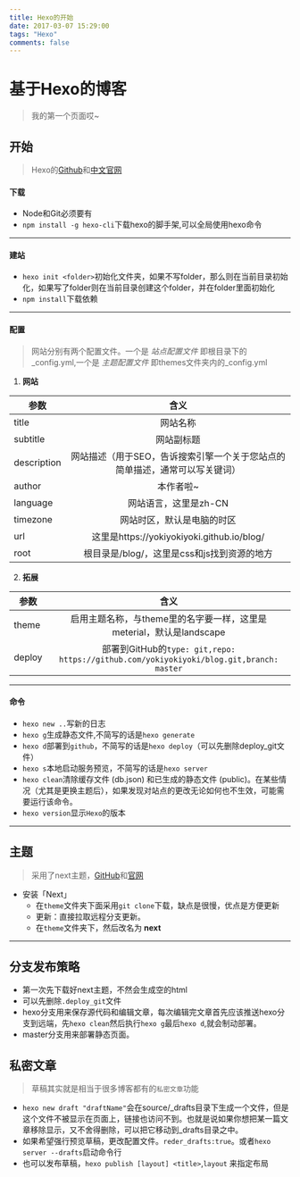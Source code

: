 ```yaml
---
title: Hexo的开始
date: 2017-03-07 15:29:00
tags: "Hexo"
comments: false
---
```


# 基于Hexo的博客
> 我的第一个页面哎~


## 开始
>Hexo的[Github](https://github.com/hexojs)和[中文官网](https://hexo.io/zh-cn/)

#### 下载
- Node和Git必须要有
- `npm install -g hexo-cli`下载hexo的脚手架,可以全局使用hexo命令

---

#### 建站

- `hexo init <folder>`初始化文件夹，如果不写folder，那么则在当前目录初始化，如果写了folder则在当前目录创建这个folder，并在folder里面初始化
- `npm install`下载依赖

---

#### 配置
> 网站分别有两个配置文件。一个是 _站点配置文件_ 即根目录下的_config.yml,一个是 _主题配置文件_ 即themes文件夹内的_config.yml


1. __网站__

| 参数 | 含义 |
| ---- | :--: |
| title | 网站名称 |
| subtitle | 网站副标题 |
| description | 网站描述（用于SEO，告诉搜索引擎一个关于您站点的简单描述，通常可以写关键词） |
| author | 本作者啦~ |
| language | 网站语言，这里是zh-CN |
| timezone | 网站时区，默认是电脑的时区 |
| url | 这里是https://yokiyokiyoki.github.io/blog/ |
| root | 根目录是/blog/，这里是css和js找到资源的地方 |

2. __拓展__

| 参数 | 含义 |
| ---- | :--: |
| theme | 启用主题名称，与theme里的名字要一样，这里是meterial，默认是landscape |
| deploy | 部署到GitHub的`type: git,repo: https://github.com/yokiyokiyoki/blog.git,branch: master` |

---

#### 命令
- `hexo new ..`写新的日志
- `hexo g`生成静态文件,不简写的话是`hexo generate`
- `hexo d`部署到`github`，不简写的话是`hexo deploy`（可以先删除deploy_git文件）
- `hexo s`本地启动服务预览，不简写的话是`hexo server`
- `hexo clean`清除缓存文件 (db.json) 和已生成的静态文件 (public)。在某些情况（尤其是更换主题后），如果发现对站点的更改无论如何也不生效，可能需要运行该命令。
- `hexo version`显示`Hexo`的版本
---

## 主题
>采用了next主题，[GitHub](https://github.com/iissnan/hexo-theme-next)和[官网](http://theme-next.iissnan.com/)

-  安装「Next」
    - 在`theme`文件夹下面采用`git clone`下载，缺点是很慢，优点是方便更新
    - 更新：直接拉取远程分支更新。
    - 在`theme`文件夹下，然后改名为 __next__

---

## 分支发布策略
- 第一次先下载好next主题，不然会生成空的html
- 可以先删除`.deploy_git`文件
- hexo分支用来保存源代码和编辑文章，每次编辑完文章首先应该推送hexo分支到远端，先`hexo clean`然后执行`hexo g`最后`hexo d`,就会制动部署。
- master分支用来部署静态页面。

## 私密文章
> 草稿其实就是相当于很多博客都有的`私密文章`功能

- `hexo new draft "draftName"`会在source/_drafts目录下生成一个文件，但是这个文件不被显示在页面上，链接也访问不到。也就是说如果你想把某一篇文章移除显示，又不舍得删除，可以把它移动到_drafts目录之中。
- 如果希望强行预览草稿，更改配置文件。`reder_drafts:true`。或者`hexo server --drafts`启动命令行
- 也可以发布草稿，`hexo publish [layout] <title>`,`layout` 来指定布局
